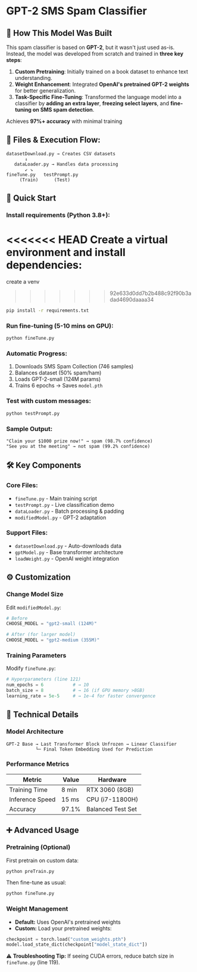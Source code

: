 # GPT-2 SMS Spam Classifier

## 🧠 How This Model Was Built
This spam classifier is based on **GPT-2**, but it wasn't just used as-is. Instead, the model was developed from scratch and trained in **three key steps**:

1. **Custom Pretraining**: Initially trained on a book dataset to enhance text understanding.
2. **Weight Enhancement**: Integrated **OpenAI's pretrained GPT-2 weights** for better generalization.
3. **Task-Specific Fine-Tuning**: Transformed the language model into a classifier by **adding an extra layer**, **freezing select layers**, and **fine-tuning on SMS spam detection**.

Achieves **97%+ accuracy** with minimal training

## 📂 Files & Execution Flow:
```text
datasetDownload.py → Creates CSV datasets
       ↓
   dataLoader.py → Handles data processing
       ↙ ↘
fineTune.py   testPrompt.py
     (Train)      (Test)
```

## 🚀 Quick Start
### Install requirements (Python 3.8+):
<<<<<<< HEAD
Create a virtual environment and install dependencies:
=======
create a venv
>>>>>>> 92e633d0dd7b2b488c92f90b3adad4690daaaa34
```bash
pip install -r requirements.txt
```

### Run fine-tuning (5-10 mins on GPU):
```bash
python fineTune.py
```

### Automatic Progress:
1. Downloads SMS Spam Collection (746 samples)
2. Balances dataset (50% spam/ham)
3. Loads GPT-2-small (124M params)
4. Trains 6 epochs → Saves `model.pth`

### Test with custom messages:
```bash
python testPrompt.py
```

### Sample Output:
```text
"Claim your $1000 prize now!" → spam (98.7% confidence)
"See you at the meeting" → not spam (99.2% confidence)
```

## 🛠️ Key Components
### Core Files:
- `fineTune.py` - Main training script
- `testPrompt.py` - Live classification demo
- `dataLoader.py` - Batch processing & padding
- `modifiedModel.py` - GPT-2 adaptation

### Support Files:
- `datasetDownload.py` - Auto-downloads data
- `gptModel.py` - Base transformer architecture
- `loadWeight.py` - OpenAI weight integration

## ⚙️ Customization
### Change Model Size
Edit `modifiedModel.py`:
```python
# Before
CHOOSE_MODEL = "gpt2-small (124M)"

# After (for larger model)
CHOOSE_MODEL = "gpt2-medium (355M)"
```

### Training Parameters
Modify `fineTune.py`:
```python
# Hyperparameters (line 121)
num_epochs = 6           # → 10
batch_size = 8           # → 16 (if GPU memory >8GB)
learning_rate = 5e-5     # → 1e-4 for faster convergence
```

## 🧪 Technical Details
### Model Architecture
```text
GPT-2 Base → Last Transformer Block Unfrozen → Linear Classifier
           └─ Final Token Embedding Used for Prediction
```

### Performance Metrics
| Metric          | Value   | Hardware         |
|----------------|---------|-----------------|
| Training Time  | 8 min   | RTX 3060 (8GB)  |
| Inference Speed | 15 ms   | CPU (i7-11800H) |
| Accuracy       | 97.1%   | Balanced Test Set |

## ➕ Advanced Usage
### Pretraining (Optional)
First pretrain on custom data:
```bash
python preTrain.py
```
Then fine-tune as usual:
```bash
python fineTune.py
```

### Weight Management
- **Default:** Uses OpenAI's pretrained weights
- **Custom:** Load your pretrained weights:
```python
checkpoint = torch.load("custom_weights.pth")
model.load_state_dict(checkpoint["model_state_dict"])
```

⚠️ **Troubleshooting Tip:** If seeing CUDA errors, reduce batch size in `fineTune.py` (line 119).

